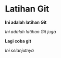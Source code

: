 # Latihan Git

**Ini adalah latihan Git**

*Ini adalah latihan Git juga*

**Lagi coba git**

*Ini selanjutnya*
